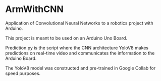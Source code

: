 # ArmWithCNN
Application of Convolutional Neural Networks to a robotics project with Arduino.

This project is meant to be used on an Arduino Uno Board. 

Prediction.py is the script where the CNN architecture YoloV8 makes predictions on real-time video and communicates the information to the Arduino Board.

The YoloV8 model was constructed and pre-trained in Google Collab for speed purposes.
